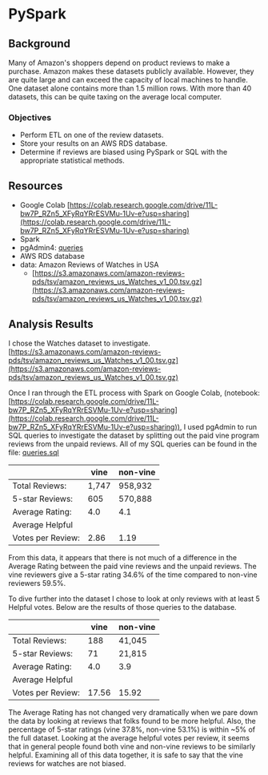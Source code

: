 # PySpark

## Background
Many of Amazon's shoppers depend on product reviews to make a purchase. Amazon makes these datasets publicly available. However, they are quite large and can exceed the capacity of local machines to handle. One dataset alone contains more than 1.5 million rows. With more than 40 datasets, this can be quite taxing on the average local computer.

### Objectives
* Perform ETL on one of the review datasets.
* Store your results on an AWS RDS database.
* Determine if reviews are biased using PySpark or SQL with the appropriate statistical methods.

## Resources
* Google Colab [https://colab.research.google.com/drive/11L-bw7P_RZn5_XFyRqYRrESVMu-1Uv-e?usp=sharing](https://colab.research.google.com/drive/11L-bw7P_RZn5_XFyRqYRrESVMu-1Uv-e?usp=sharing)
* Spark
* pgAdmin4: [queries](queries.sql)
* AWS RDS database
* data:  Amazon Reviews of Watches in USA
  * [https://s3.amazonaws.com/amazon-reviews-pds/tsv/amazon_reviews_us_Watches_v1_00.tsv.gz](https://s3.amazonaws.com/amazon-reviews-pds/tsv/amazon_reviews_us_Watches_v1_00.tsv.gz)


## Analysis Results

I chose the Watches dataset to investigate.  [https://s3.amazonaws.com/amazon-reviews-pds/tsv/amazon_reviews_us_Watches_v1_00.tsv.gz](https://s3.amazonaws.com/amazon-reviews-pds/tsv/amazon_reviews_us_Watches_v1_00.tsv.gz)

Once I ran through the ETL process with Spark on Google Colab, (notebook: [https://colab.research.google.com/drive/11L-bw7P_RZn5_XFyRqYRrESVMu-1Uv-e?usp=sharing](https://colab.research.google.com/drive/11L-bw7P_RZn5_XFyRqYRrESVMu-1Uv-e?usp=sharing)), 
I used pgAdmin to run SQL queries to investigate the dataset by splitting out the paid vine program reviews from the unpaid reviews.  All of my SQL queries can be found in the file: [queries.sql](queries.sql)

|                 | vine  | non-vine |
|-----------------|-------|----------|
|Total Reviews:   | 1,747 |  958,932 |
|5-star Reviews:  |  605  |  570,888 |
|Average Rating:  |  4.0  |    4.1   |
|Average Helpful 
 Votes per Review:| 2.86  |   1.19   |

From this data, it appears that there is not much of a difference in the Average Rating between the paid vine reviews and the unpaid reviews.  The vine reviewers give a 5-star rating 34.6% of the time compared to non-vine reviewers 59.5%.  

To dive further into the dataset I chose to look at only reviews with at least 5 Helpful votes.  Below are the results of those queries to the database.

|                 | vine  | non-vine |
|-----------------|-------|----------|
|Total Reviews:   |  188  |  41,045  |
|5-star Reviews:  |   71  |  21,815  |
|Average Rating:  |  4.0  |    3.9   |
|Average Helpful 
 Votes per Review:| 17.56 |  15.92   |

The Average Rating has not changed very dramatically when we pare down the data by looking at reviews that folks found to be more helpful.  Also, the percentage of 5-star ratings (vine 37.8%, non-vine 53.1%) is within ~5% of the full dataset.  Looking at the average helpful votes per review, it seems that in general people found both vine and non-vine reviews to be similarly helpful.  Examining all of this data together, it is safe to say that the vine reviews for watches are not biased.   
